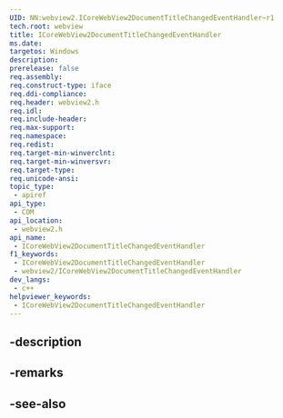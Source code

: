 ```yaml
---
UID: NN:webview2.ICoreWebView2DocumentTitleChangedEventHandler~r1
tech.root: webview
title: ICoreWebView2DocumentTitleChangedEventHandler
ms.date: 
targetos: Windows
description: 
prerelease: false
req.assembly: 
req.construct-type: iface
req.ddi-compliance: 
req.header: webview2.h
req.idl: 
req.include-header: 
req.max-support: 
req.namespace: 
req.redist: 
req.target-min-winverclnt: 
req.target-min-winversvr: 
req.target-type: 
req.unicode-ansi: 
topic_type:
 - apiref
api_type:
 - COM
api_location:
 - webview2.h
api_name:
 - ICoreWebView2DocumentTitleChangedEventHandler
f1_keywords:
 - ICoreWebView2DocumentTitleChangedEventHandler
 - webview2/ICoreWebView2DocumentTitleChangedEventHandler
dev_langs:
 - c++
helpviewer_keywords:
 - ICoreWebView2DocumentTitleChangedEventHandler
---
```


## -description

## -remarks

## -see-also

